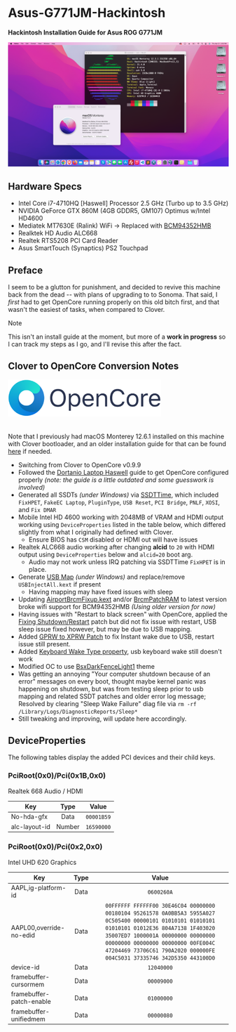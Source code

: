 # Asus-G771JM-Hackintosh
**Hackintosh Installation Guide  for Asus ROG G771JM**
<p align="center" style="margin:0 auto !important;text-align:center !important;"><img src="https://github.com/ouija/Asus-G771JM-Hackintosh/raw/master/Images/Asus-G771JM-Hackintosh.png"></p>

## Hardware Specs
- Intel Core i7-4710HQ [Haswell] Processor 2.5 GHz (Turbo up to 3.5 GHz)
- NVIDIA GeForce GTX 860M (4GB GDDR5, GM107) Optimus w/Intel HD4600
- Mediatek MT7630E (Ralink) WiFi -> Replaced with [BCM94352HMB](https://www.newegg.ca/broadcom-bcm94352hmb-m-2-mini-pci-e/p/0XM-00BD-00005)
- Realktek HD Audio ALC668
- Realtek RTS5208 PCI Card Reader
- Asus SmartTouch (Synaptics) PS2 Touchpad

## Preface
I seem to be a glutton for punishment, and decided to revive this machine back from the dead -- with plans of upgrading to to Sonoma.  That said, I _first_ had to get OpenCore running properly on this old bitch first, and that wasn't the easiest of tasks, when compared to Clover.

> [!NOTE]
>This isn't an install guide at the moment, but more of a **work in progress** so I can track my steps as I go, and I'll revise this after the fact.



## Clover to OpenCore Conversion Notes
<img src="https://github.com/ouija/Asus-G771JM-Hackintosh/raw/master/Images/OpenCore.png" style="width: 350px; margin-bottom:20px;">

Note that I previously had macOS Monterey 12.6.1 installed on this machine with Clover bootloader, and an older installation guide for that can be found [here](./macOS_12/README.md) if needed.

- Switching from Clover to OpenCore v0.9.9
- Followed the [Dortanio Laptop Haswell](https://dortania.github.io/OpenCore-Install-Guide/config-laptop.plist/haswell.html#acpi) guide to get OpenCore configured properly _(note: the guide is a little outdated and some guesswork is involved)_
- Generated all SSDTs  _(under Windows)_ via [SSDTTime](https://github.com/corpnewt/SSDTTime), which included `FixHPET`, `FakeEC Laptop`, `PluginType`, `USB Reset`, `PCI Bridge`, `PNLF`, `XOSI`, and `Fix DMAR`
- Mobile Intel HD 4600 working with 2048MB of VRAM and HDMI output working using `DeviceProperties` listed in the table below, which differed slightly from what I originally had defined with Clover.
	- Ensure BIOS has `CSM` disabled or HDMI out will have issues
- Realtek ALC668 audio working after changing **alcid** to `20` with HDMI output using `DeviceProperties` below and `alcid=20` boot arg.
	- Audio may not work unless IRQ patching via SSDTTime `FixHPET` is in place.
- Generate [USB Map](https://github.com/corpnewt/USBMap) _(under Windows)_ and replace/remove `USBInjectAll.kext` if present
	- Having mapping may have fixed issues with sleep
- Updating [AirportBrcmFixup.kext]() and/or [BrcmPatchRAM](https://github.com/acidanthera/BrcmPatchRAM) to latest version broke wifi support for BCM94352HMB _(Using older version for now)_
- Having issues with "Restart to black screen" with OpenCore, applied the [Fixing Shutdown/Restart](https://dortania.github.io/OpenCore-Post-Install/usb/misc/shutdown.html) patch but did not fix issue with restart, USB sleep issue fixed however, but may be due to USB mapping.
- Added [GPRW to XPRW Patch](https://dortania.github.io/OpenCore-Post-Install/usb/misc/instant-wake.html) to fix Instant wake due to USB, restart issue still present.
- Added [Keyboard Wake Type property](https://dortania.github.io/OpenCore-Post-Install/usb/misc/keyboard.html#method-1-add-wake-type-property-recommended), usb keyboard wake still doesn't work
- Modified OC to use [BsxDarkFenceLight1](https://github.com/blackosx/BsxDarkFenceLight1) theme
- Was getting an annoying "Your computer shutdown because of an error" messages on every boot, thought maybe kernel panic was happening on shutdown, but was from testing sleep prior to usb mapping and related SSDT patches and older error log message; Resolved by clearing "Sleep Wake Failure" diag file via `rm -rf /Library/Logs/DiagnosticReports/Sleep*`
- Still tweaking and improving, will update here accordingly.

## DeviceProperties

The following tables display the added PCI devices and their child keys.

### PciRoot(0x0)/Pci(0x1B,0x0)
Realtek 668 Audio / HDMI

| **Key**                  | **Type** |   **Value**  |
|--------------------------|:--------:|:------------:|
| No-hda-gfx               |  Data    | ``00001B59`` |
| alc-layout-id            |  Number  | ``16590000`` |


### PciRoot(0x0)/Pci(0x2,0x0)

Intel UHD 620 Graphics

| **Key**                  | **Type** |   **Value**  |
|--------------------------|:--------:|:------------:|
| AAPL,ig-platform-id      |   Data   | ``0600260A`` |
| AAPL00,override-no-edid  |   Data   | ``00FFFFFF FFFFFF00 30E46C04 00000000 00180104 95261578 0A0BB5A3 5955A027 0C505400 00000101 01010101 01010101 01010101 01012E36 804A7138 1F403020 35007ED7 1000001A 00000000 00000000 00000000 00000000 00000000 00FE004C 47204469 73706C61 790A2020 000000FE 004C5031 37335746 342D5350 443100D0`` |
| device-id                |   Data   | ``12040000`` |
| framebuffer-cursormem    |   Data   | ``00009000`` |
| framebuffer-patch-enable |   Data   | ``01000000`` |
| framebuffer-unifiedmem   |   Data   | ``00000080`` |